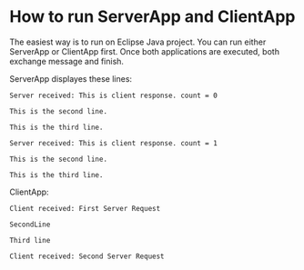 # How to run ServerApp and ClientApp

The easiest way is to run on Eclipse Java project. You can run either ServerApp or ClientApp first. Once both applications are executed, both exchange message and finish.

ServerApp displayes these lines:

`Server received: This is client response. count = 0`

`This is the second line.`

`This is the third line.`

`Server received: This is client response. count = 1`

`This is the second line.`

`This is the third line.`

ClientApp:

`Client received: First Server Request`

`SecondLine`  

`Third line`

`Client received: Second Server Request`


